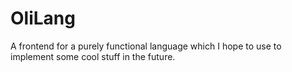 # OliLang

A frontend for a purely functional language which I hope to use to 
implement some cool stuff in the future.